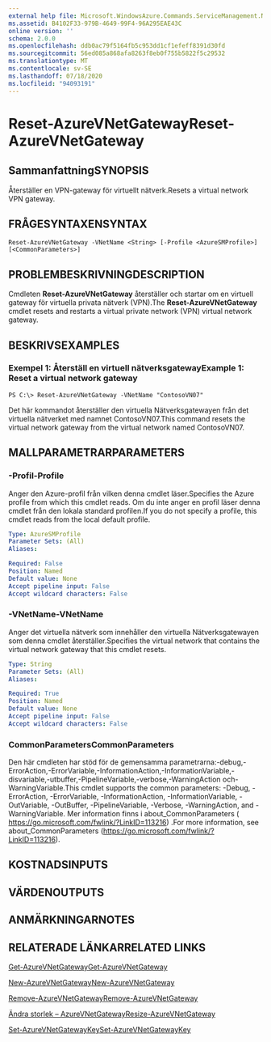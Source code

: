 ```yaml
---
external help file: Microsoft.WindowsAzure.Commands.ServiceManagement.Network.dll-Help.xml
ms.assetid: B4102F33-979B-4649-99F4-96A295EAE43C
online version: ''
schema: 2.0.0
ms.openlocfilehash: ddb0ac79f5164fb5c953dd1cf1efeff8391d30fd
ms.sourcegitcommit: 56ed085a868afa8263f8eb0f755b5822f5c29532
ms.translationtype: MT
ms.contentlocale: sv-SE
ms.lasthandoff: 07/18/2020
ms.locfileid: "94093191"
---
```

# <span data-ttu-id="c70d6-101">Reset-AzureVNetGateway</span><span class="sxs-lookup"><span data-stu-id="c70d6-101">Reset-AzureVNetGateway</span></span>

## <span data-ttu-id="c70d6-102">Sammanfattning</span><span class="sxs-lookup"><span data-stu-id="c70d6-102">SYNOPSIS</span></span>
<span data-ttu-id="c70d6-103">Återställer en VPN-gateway för virtuellt nätverk.</span><span class="sxs-lookup"><span data-stu-id="c70d6-103">Resets a virtual network VPN gateway.</span></span>

## <span data-ttu-id="c70d6-104">FRÅGESYNTAXEN</span><span class="sxs-lookup"><span data-stu-id="c70d6-104">SYNTAX</span></span>

```
Reset-AzureVNetGateway -VNetName <String> [-Profile <AzureSMProfile>] [<CommonParameters>]
```

## <span data-ttu-id="c70d6-105">PROBLEMBESKRIVNING</span><span class="sxs-lookup"><span data-stu-id="c70d6-105">DESCRIPTION</span></span>
<span data-ttu-id="c70d6-106">Cmdleten **Reset-AzureVNetGateway** återställer och startar om en virtuell gateway för virtuella privata nätverk (VPN).</span><span class="sxs-lookup"><span data-stu-id="c70d6-106">The **Reset-AzureVNetGateway** cmdlet resets and restarts a virtual private network (VPN) virtual network gateway.</span></span>

## <span data-ttu-id="c70d6-107">BESKRIVS</span><span class="sxs-lookup"><span data-stu-id="c70d6-107">EXAMPLES</span></span>

### <span data-ttu-id="c70d6-108">Exempel 1: Återställ en virtuell nätverksgateway</span><span class="sxs-lookup"><span data-stu-id="c70d6-108">Example 1: Reset a virtual network gateway</span></span>
```
PS C:\> Reset-AzureVNetGateway -VNetName "ContosoVN07"
```

<span data-ttu-id="c70d6-109">Det här kommandot återställer den virtuella Nätverksgatewayen från det virtuella nätverket med namnet ContosoVN07.</span><span class="sxs-lookup"><span data-stu-id="c70d6-109">This command resets the virtual network gateway from the virtual network named ContosoVN07.</span></span>

## <span data-ttu-id="c70d6-110">MALLPARAMETRAR</span><span class="sxs-lookup"><span data-stu-id="c70d6-110">PARAMETERS</span></span>

### <span data-ttu-id="c70d6-111">-Profil</span><span class="sxs-lookup"><span data-stu-id="c70d6-111">-Profile</span></span>
<span data-ttu-id="c70d6-112">Anger den Azure-profil från vilken denna cmdlet läser.</span><span class="sxs-lookup"><span data-stu-id="c70d6-112">Specifies the Azure profile from which this cmdlet reads.</span></span> <span data-ttu-id="c70d6-113">Om du inte anger en profil läser denna cmdlet från den lokala standard profilen.</span><span class="sxs-lookup"><span data-stu-id="c70d6-113">If you do not specify a profile, this cmdlet reads from the local default profile.</span></span>

```yaml
Type: AzureSMProfile
Parameter Sets: (All)
Aliases: 

Required: False
Position: Named
Default value: None
Accept pipeline input: False
Accept wildcard characters: False
```

### <span data-ttu-id="c70d6-114">-VNetName</span><span class="sxs-lookup"><span data-stu-id="c70d6-114">-VNetName</span></span>
<span data-ttu-id="c70d6-115">Anger det virtuella nätverk som innehåller den virtuella Nätverksgatewayen som denna cmdlet återställer.</span><span class="sxs-lookup"><span data-stu-id="c70d6-115">Specifies the virtual network that contains the virtual network gateway that this cmdlet resets.</span></span>

```yaml
Type: String
Parameter Sets: (All)
Aliases: 

Required: True
Position: Named
Default value: None
Accept pipeline input: False
Accept wildcard characters: False
```

### <span data-ttu-id="c70d6-116">CommonParameters</span><span class="sxs-lookup"><span data-stu-id="c70d6-116">CommonParameters</span></span>
<span data-ttu-id="c70d6-117">Den här cmdleten har stöd för de gemensamma parametrarna:-debug,-ErrorAction,-ErrorVariable,-InformationAction,-InformationVariable,-disvariable,-utbuffer,-PipelineVariable,-verbose,-WarningAction och-WarningVariable.</span><span class="sxs-lookup"><span data-stu-id="c70d6-117">This cmdlet supports the common parameters: -Debug, -ErrorAction, -ErrorVariable, -InformationAction, -InformationVariable, -OutVariable, -OutBuffer, -PipelineVariable, -Verbose, -WarningAction, and -WarningVariable.</span></span> <span data-ttu-id="c70d6-118">Mer information finns i about_CommonParameters ( https://go.microsoft.com/fwlink/?LinkID=113216) .</span><span class="sxs-lookup"><span data-stu-id="c70d6-118">For more information, see about_CommonParameters (https://go.microsoft.com/fwlink/?LinkID=113216).</span></span>

## <span data-ttu-id="c70d6-119">KOSTNADS</span><span class="sxs-lookup"><span data-stu-id="c70d6-119">INPUTS</span></span>

## <span data-ttu-id="c70d6-120">VÄRDEN</span><span class="sxs-lookup"><span data-stu-id="c70d6-120">OUTPUTS</span></span>

## <span data-ttu-id="c70d6-121">ANMÄRKNINGAR</span><span class="sxs-lookup"><span data-stu-id="c70d6-121">NOTES</span></span>

## <span data-ttu-id="c70d6-122">RELATERADE LÄNKAR</span><span class="sxs-lookup"><span data-stu-id="c70d6-122">RELATED LINKS</span></span>

[<span data-ttu-id="c70d6-123">Get-AzureVNetGateway</span><span class="sxs-lookup"><span data-stu-id="c70d6-123">Get-AzureVNetGateway</span></span>](./Get-AzureVNetGateway.md)

[<span data-ttu-id="c70d6-124">New-AzureVNetGateway</span><span class="sxs-lookup"><span data-stu-id="c70d6-124">New-AzureVNetGateway</span></span>](./New-AzureVNetGateway.md)

[<span data-ttu-id="c70d6-125">Remove-AzureVNetGateway</span><span class="sxs-lookup"><span data-stu-id="c70d6-125">Remove-AzureVNetGateway</span></span>](./Remove-AzureVNetGateway.md)

[<span data-ttu-id="c70d6-126">Ändra storlek – AzureVNetGateway</span><span class="sxs-lookup"><span data-stu-id="c70d6-126">Resize-AzureVNetGateway</span></span>](./Resize-AzureVNetGateway.md)

[<span data-ttu-id="c70d6-127">Set-AzureVNetGatewayKey</span><span class="sxs-lookup"><span data-stu-id="c70d6-127">Set-AzureVNetGatewayKey</span></span>](./Set-AzureVNetGatewayKey.md)



